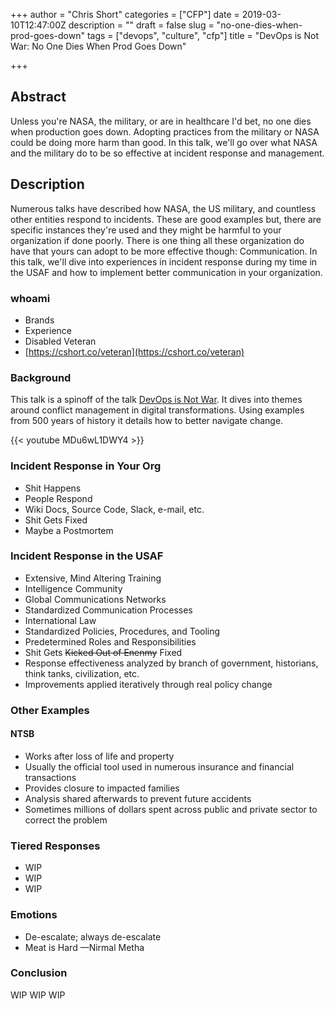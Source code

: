+++
author = "Chris Short"
categories = ["CFP"]
date = 2019-03-10T12:47:00Z
description = ""
draft = false
slug = "no-one-dies-when-prod-goes-down"
tags = ["devops", "culture", "cfp"]
title = "DevOps is Not War: No One Dies When Prod Goes Down"

+++

## Abstract

Unless you're NASA, the military, or are in healthcare I'd bet, no one dies when production goes down. Adopting practices from the military or NASA could be doing more harm than good. In this talk, we'll go over what NASA and the military do to be so effective at incident response and management.

## Description

Numerous talks have described how NASA, the US military, and countless other entities respond to incidents. These are good examples but, there are specific instances they're used and they might be harmful to your organization if done poorly. There is one thing all these organization do have that yours can adopt to be more effective though: Communication. In this talk, we'll dive into experiences in incident response during my time in the USAF and how to implement better communication in your organization.

### whoami

* Brands
* Experience
* Disabled Veteran
* [https://cshort.co/veteran](https://cshort.co/veteran)

### Background

This talk is a spinoff of the talk [DevOps is Not War](https://chrisshort.net/chefconf-2018-devops-is-not-war/). It dives into themes around conflict management in digital transformations. Using examples from 500 years of history it details how to better navigate change.

{{< youtube MDu6wL1DWY4 >}}

### Incident Response in Your Org

* Shit Happens
* People Respond
* Wiki Docs, Source Code, Slack, e-mail, etc.
* Shit Gets Fixed
* Maybe a Postmortem

### Incident Response in the USAF

* Extensive, Mind Altering Training
* Intelligence Community
* Global Communications Networks
* Standardized Communication Processes
* International Law
* Standardized Policies, Procedures, and Tooling
* Predetermined Roles and Responsibilities
* Shit Gets ~~Kicked Out of Enenmy~~ Fixed
* Response effectiveness analyzed by branch of government, historians, think tanks, civilization, etc.
* Improvements applied iteratively through real policy change

### Other Examples

#### NTSB

* Works after loss of life and property
* Usually the official tool used in numerous insurance and financial transactions
* Provides closure to impacted families
* Analysis shared afterwards to prevent future accidents
* Sometimes millions of dollars spent across public and private sector to correct the problem

### Tiered Responses

* WIP
* WIP
* WIP

### Emotions

* De-escalate; always de-escalate
* Meat is Hard —Nirmal Metha

### Conclusion

WIP WIP WIP
